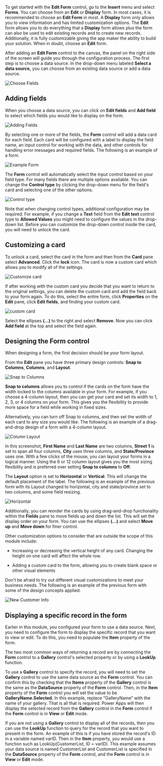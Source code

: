To get started with the **Edit Form** control, go to the **Insert** menu
and select **Forms**. You can choose from an **Edit** or
**Display** form. In most cases, it is recommended to choose an **Edit Form** in most. 
A **Display** form only allows you to view information and has
limited customization options. The **Edit** form allows you to do
everything that a **Display** form allows plus the form can also be used to
edit existing records and to create new records. Additionally, it is
fully customizable giving the app maker the ability to build your
solution. When in doubt, choose an **Edit** form.

After adding an **Edit Form** control to the canvas, the panel on the
right side of the screen will guide you through the configuration
process. The first step is to choose a data source. In the drop-down menu
labeled **Select a data source,** you can choose from an existing data
source or add a data source.

![Choose Fields](../media/ChooseFields.png)

Adding fields
-------------

When you choose a data source, you can click on **Edit fields** and
**Add field** to select which fields you would like to display on the form.

![Adding Fields](../media/adding-fields.png)

By selecting one or more of the fields, the **Form** control will add a data
card for each field. Each card will be configured with a label to
display the field name, an input control for working with the data, and
other controls for handling error messages and required fields. The following is
an example of a form.

![Example Form](../media/ExampleForm.png)

The **Form** control will automatically select the input control based on your field
type. For many fields there are multiple options available. You can
change the **Control type** by clicking the drop-down menu for the field's
card and selecting one of the other options.

![Control type](../media/Controltype.png)

Note that when changing control types, additional configuration
may be required. For example, if you change a **Text** field from the
**Edit text** control type to **Allowed Values** you might need to
configure the values in the drop-down list. Before you can customize the
drop-down control inside the card, you will need to unlock the card.

Customizing a card
------------------

To unlock a card, select the card in the form and then from the **Card**
pane select **Advanced**. Click the **lock** icon. The card is now a
custom card which allows you to modify all of the settings.

![Customize card](../media/Customizecard.png)

If after working with the custom card you decide that you want to return to
the original settings, you can delete the custom card and add the field
back to your form again. To do this, select the entire form,
click **Properties** on the **Edit** pane, click **Edit fields**, and
finding your custom card.

![custom card](../media/customcard.png)

Select the ellipses **(...)** to the right and select **Remove**. Now you can
click **Add field** at the top and select the field again.

Designing the Form control
--------------------------

When designing a form, the first decision should be your form layout.

From the **Edit** pane you have three primary design controls: 
**Snap to Columns**, **Columns**, and **Layout**.

![Snap to Columns](../media/snaptocolumns.png)

**Snap to columns** allows you to control if the cards on the form have
the width locked to the columns available in your form. For example,
if you choose a 4-column layout, then you can get your card and set its
width to 1, 2, 3, or 4 columns on your form. This gives you the flexibility
to provide more space for a field while working in fixed sizes.

Alternatively, you can turn off Snap to columns, and then set the
width of each card to any size you would like. The following is an example of a
drag-and-drop design of a form with a 4-column layout.

![Column Layout](../media/columnlayout.png)

In this screenshot, **First Name** and **Last Name** are two columns,
**Street 1** is set to span all four columns, **City** uses three
columns, and **State/Province** uses one. With a few clicks of the
mouse, you can layout your forms in a logical manner. Using the 6 or 12
column layout gives you the most sizing flexibility and is preferred
over setting **Snap to columns** to **Off**.

The **Layout** option is set to **Horizontal** or **Vertical**. This will change
the default placement of the label. The following is an example of the previous
form with its Layout changed to horizontal, city and state/province set
to two columns, and some field resizing.

![Horizontal](../media/horizontal.png)

Additionally, you can reorder the cards by using drag-and-drop
functionality within the **Fields** pane to move fields up and down the
list. This will set the display order on your form. You can use the
ellipses **(...)** and select **Move up** and **Move down** for finer control.

Other customization options to consider that are outside the scope of
this module include:

-   Increasing or decreasing the vertical height of any card.
    Changing the height on one card will affect the whole row.

-   Adding a custom card to the form, allowing you to create blank
    space or other visual elements

Don't be afraid to try out different visual customizations to meet your
business needs. The following is an example of the previous form with some of
the design concepts applied.

![New Customer Info](../media/NewCustomerInfo.png)

Displaying a specific record in the form
----------------------------------------

Earlier in this module, you configured your form to use a data source.
Next, you need to configure the form to display the specific record that you
want to view or edit. To do this, you need to populate the **Item**
property of the form.

The two most common ways of returning a record are by connecting the
**Form** control to a **Gallery** control's selected property or by using a
**LookUp** function.

To use a **Gallery** control to specify the record, you will need to set the
**Gallery** control to use the same data source as the **Form** control. You can
confirm this by checking that the **Items** property of the **Gallery** control
is the same as the **DataSource** property of the **Form** control. Then, in the
**Item** property of the **Form** control you will set the value to be
**GalleryName.Selected.** In this example, replace "GalleryName" with
the name of your gallery. That is all that is required. Power Apps will
then display the selected record from the **Gallery** control in the **Form**
control if the **Form** control is in **View** or **Edit** mode.

If you are not using a **Gallery** control to display all of the records,
then you can use the **LookUp** function to query for the record that you
want to present in the form. An example of this is if you have stored
the record's ID in a variable named varID. Then in the **Item**
property, you would use a function such as LookUp(CustomerList, ID =
varID). This example assumes your data source is named CustomerList and
CustomerList is specified in the **DataSource** property of the **Form**
control, and the **Form** control is in **View** or **Edit** mode. 
